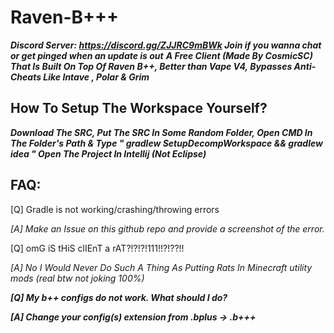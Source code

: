# **Raven-B+++**

_**Discord Server: https://discord.gg/ZJJRC9mBWk
Join if you wanna chat or get pinged when an update is out**_
_**A Free Client (Made By CosmicSC) That Is Built On Top Of Raven B++, Better than Vape V4, Bypasses Anti-Cheats Like Intave , Polar & Grim**_

## How To Setup The Workspace Yourself?                                                                                                                                                                                                   
_**Download The SRC,
Put The SRC In Some Random Folder,
Open CMD In The Folder's Path & Type " gradlew SetupDecompWorkspace && gradlew idea "
Open The Project In Intellij (Not Eclipse)**_

## FAQ:                                                                                                                                                                                                                         
[Q] Gradle is not working/crashing/throwing errors


_[A] Make an Issue on this github repo and provide a screenshot of the error._

[Q] omG iS tHiS clIEnT a rAT?!?!?!111!!?!??!!


_[A] No I Would Never Do Such A Thing As Putting Rats In Minecraft utility mods (real btw not joking 100%)_

_**[Q] My b++ configs do not work. What should I do?**_


**_[A] Change your config(s) extension from .bplus -> .b+++_**
